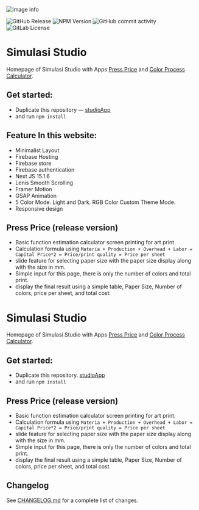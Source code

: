 ![image info](https://simulasi.studio/images/simulasi-studio.png)

![GitHub Release](https://img.shields.io/github/v/release/simulasikode/studiosapp)
![NPM Version](https://img.shields.io/npm/v/npm?registry_uri=https%3A%2F%2Fregistry.npmjs.com)
![GitHub commit activity](https://img.shields.io/github/commit-activity/m/simulasikode/studiosapp)
![GitLab License](https://img.shields.io/gitlab/license/gitlab-org%2Fgitlab)

# Simulasi Studio

Homepage of Simulasi Studio with Apps [Press Price](https:simulasi.studio/service/pressprice) and [Color Process Calculator](https://simulasi.studio/service/color-process).

## Get started:

- Duplicate this repository — [studioApp](https://github.com/simulasikode/studiosapp)
- and run `npm install`

## Feature In this website:

- Minimalist Layout
- Firebase Hosting
- Firebase store
- Firebase authentication
- Next JS 15.1.6
- Lenis Smooth Scrolling
- Framer Motion
- GSAP Animation
- 5 Color Mode. Light and Dark. RGB Color Custom Theme Mode.
- Responsive design

## Press Price (release version)

- Basic function estimation calculator screen printing for art print.
- Calculation formula using `Materia + Production + Overhead + Labor = Capital Price*2 = Price/print quality = Price per sheet`
- slide feature for selecting paper size with the paper size display along with the size in mm.
- Simple input for this page, there is only the number of colors and total print.
- display the final result using a simple table, Paper Size, Number of colors, price per sheet, and total cost.

# Simulasi Studio

Homepage of Simulasi Studio with Apps [Press Price](https:simulasi.studio/service/pressprice) and [Color Process Calculator](https://simulasi.studio/service/color-process).

## Get started:

- Duplicate this repository. [studioApp](https://github.com/simulasikode/studiosapp)
- and run `npm install`

## Press Price (release version)

- Basic function estimation calculator screen printing for art print.
- Calculation formula using `Materia + Production + Overhead + Labor = Capital Price*2 = Price/print quality = Price per sheet`
- slide feature for selecting paper size with the paper size display along with the size in mm.
- Simple input for this page, there is only the number of colors and total print.
- display the final result using a simple table, Paper Size, Number of colors, price per sheet, and total cost.

## Changelog

See [CHANGELOG.md](CHANGELOG.md) for a complete list of changes.
